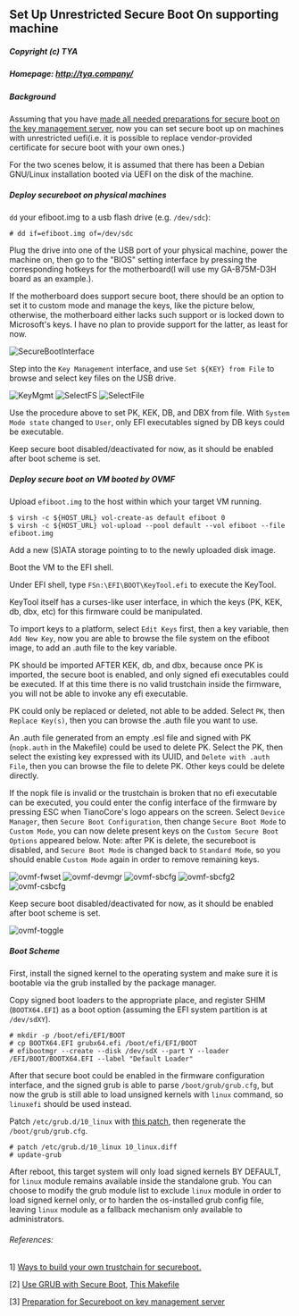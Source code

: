 ## Set Up Unrestricted Secure Boot On supporting machine
##### Copyright (c) TYA
##### Homepage: http://tya.company/

##### Background

Assuming that you have [made all needed preparations for secure boot on the key management server](https://github.com/hardenedlinux/Debian-GNU-Linux-Profiles/blob/master/docs/hardened_boot/preparation-for-secureboot-on-km-server.md), now you can set secure boot up on machines with unrestricted uefi(i.e. it is possible to replace vendor-provided certificate for secure boot
with your own ones.)

For the two scenes below, it is assumed that there has been a Debian GNU/Linux installation booted via UEFI on the disk of the machine.

##### Deploy secureboot on physical machines

`dd` your efiboot.img to a usb flash drive (e.g. `/dev/sdc`):

```
# dd if=efiboot.img of=/dev/sdc
```

Plug the drive into one of the USB port of your physical machine, power the machine on, then go to the "BIOS" setting interface by pressing the corresponding hotkeys for the motherboard(I will use my GA-B75M-D3H board as an example.).

If the motherboard does support secure boot, there should be an option to set it to custom mode and manage the keys, like the picture below, otherwise, the motherboard either lacks such support or is locked down to Microsoft's keys. I have no plan to provide support for the latter, as least for now. 

![SecureBootInterface](../../resources/SAM_1141.JPG)

Step into the `Key Management` interface, and use `Set ${KEY} from File` to browse and select key files on the USB drive.

![KeyMgmt](../../resources/SAM_1142.JPG)
![SelectFS](../../resources/SAM_1145.JPG)
![SelectFile](../../resources/SAM_1147.JPG)

Use the procedure above to set PK, KEK, DB, and DBX from file. With `System Mode state` changed to `User`, only EFI executables signed by DB keys could be executable.

Keep secure boot disabled/deactivated for now, as it should be enabled after boot scheme is set.

##### Deploy secure boot on VM booted by OVMF

Upload `efiboot.img` to the host within which your target VM running.

```
$ virsh -c ${HOST_URL} vol-create-as default efiboot 0
$ virsh -c ${HOST_URL} vol-upload --pool default --vol efiboot --file efiboot.img
```

Add a new (S)ATA storage pointing to to the newly uploaded disk image.

Boot the VM to the EFI shell.

Under EFI shell, type `FSn:\EFI\BOOT\KeyTool.efi` to execute the KeyTool.

KeyTool itself has a curses-like user interface, in which the keys (PK, KEK, db, dbx, etc) for this firmware could be manipulated.

To import keys to a platform, select `Edit Keys` first, then a key variable, then `Add New Key`, now you are able to browse the file system on the efiboot image, to add an .auth file to the key variable.

PK should be imported AFTER KEK, db, and dbx, because once PK is imported, the secure boot is enabled, and only signed efi executables could be executed. If at this time there is no valid trustchain inside the firmware, you will not be able to invoke any efi executable.

PK could only be replaced or deleted, not able to be added. Select `PK`, then `Replace Key(s)`, then you can browse the .auth file you want to use.

An .auth file generated from an empty .esl file and signed with PK (`nopk.auth` in the Makefile) could be used to delete PK. Select the PK, then select the existing key expressed with its UUID, and `Delete with .auth File`, then you can browse the file to delete PK. Other keys could be delete directly.

If the nopk file is invalid or the trustchain is broken that no efi executable can be executed, you could enter the config interface of the firmware by pressing ESC when TianoCore's logo appears on the screen. Select `Device Manager`, then `Secure Boot Configuration`, then change `Secure Boot Mode` to `Custom Mode`, you can now delete present keys on the `Custom Secure Boot Options` appeared below. Note: after PK is delete, the secureboot is disabled, and `Secure Boot Mode` is changed back to `Standard Mode`, so you should enable `Custom Mode` again in order to remove remaining keys.

![ovmf-fwset](../resources/ovmf-fwset.png)
![ovmf-devmgr](../resources/ovmf-devmgr.png)
![ovmf-sbcfg](../resources/ovmf-sbcfg.png)
![ovmf-sbcfg2](../resources/ovmf-sbcfg2.png)
![ovmf-csbcfg](../resources/ovmf-csbcfg.png)

Keep secure boot disabled/deactivated for now, as it should be enabled after boot scheme is set.

![ovmf-toggle](../resources/ovmf-toggle.png)

##### Boot Scheme

First, install the signed kernel to the operating system and make sure it is bootable via the grub installed by the package manager.

Copy signed boot loaders to the appropriate place, and register SHIM (`BOOTX64.EFI`) as a boot option (assuming the EFI system partition is at `/dev/sdXY`).

```
# mkdir -p /boot/efi/EFI/BOOT
# cp BOOTX64.EFI grubx64.efi /boot/efi/EFI/BOOT
# efibootmgr --create --disk /dev/sdX --part Y --loader /EFI/BOOT/BOOTX64.EFI --label "Default Loader"
```

After that secure boot could be enabled in the firmware configuration interface, and the signed grub is able to parse `/boot/grub/grub.cfg`, but now the grub is still able to load unsigned kernels with `linux` command, so `linuxefi` should be used instead.

Patch `/etc/grub.d/10_linux` with [this patch](../../scripts/secureboot/10_linux.diff), then regenerate the `/boot/grub/grub.cfg`.

```
# patch /etc/grub.d/10_linux 10_linux.diff
# update-grub
```

After reboot, this target system will only load signed kernels BY DEFAULT, for `linux` module remains available inside the standalone grub. You can choose to modify the grub module list to exclude `linux` module in order to load signed kernel only, or to harden the os-installed grub config file, leaving `linux` module as a fallback mechanism only available to administrators.

###### References:
1] [Ways to build your own trustchain for secureboot.](https://github.com/hardenedlinux/Debian-GNU-Linux-Profiles/blob/master/docs/hardened_boot/build-secureboot-trustchain.md)

[2] [Use GRUB with Secure Boot](https://github.com/hardenedlinux/Debian-GNU-Linux-Profiles/blob/master/docs/hardened_boot/grub-with-secure-boot.md), [This Makefile](../../scripts/coreboot/grub.mk)

[3] [Preparation for Secureboot on key management server](https://github.com/hardenedlinux/Debian-GNU-Linux-Profiles/blob/master/docs/hardened_boot/preparation-for-secureboot-on-km-server.md)
